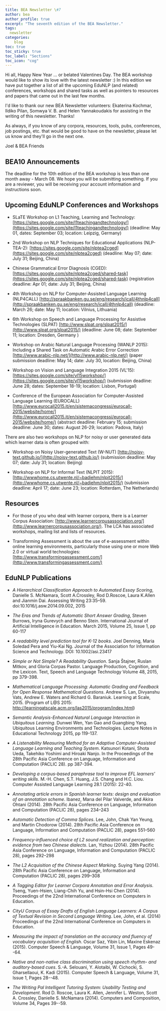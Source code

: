 ```yaml
---
title: BEA Newsletter \#7
author: bea
author_profile: true
excerpt: "The seventh edition of the BEA Newsletter."
tags:
  newsletter
categories:
    blog
toc: true
toc_sticky: true
toc_label: "Sections"
toc_icon: "cog"
---
```


Hi all, Happy New Year ... or belated Valentines Day.  The BEA workshop would like to show its love with the latest newsletter :)  In this edition we have put together a list of all the upcoming EduNLP (and related) conferences, workshops and shared tasks as well as pointers to resources and papers that came out in the last few months.

I'd like to thank our new BEA Newsletter volunteers: Ekaterina Kochmar, Ildiko Pilan,  Somwya V. B. and Helen Yannakoudakis for assisting in the writing of this newsletter.  Thanks!  

As always, if you know of any corpora, resources, tools, pubs, conferences, job postings, etc. that would be good to have on the newsletter, please let us know and they'll go in the next one.  

Joel & BEA Friends

## BEA10 Announcements
The deadline for the 10th edition of the BEA workshop is less than one month away - March 08.  We hope you will be submitting something.  If you are a reviewer, you will be receiving your account information and instructions soon.

## Upcoming EduNLP Conferences and Workshops

* SLaTE Workshop on L1 Teaching, Learning  and Technology: [https://sites.google.com/site/l1teachingandtechnology/](https://sites.google.com/site/l1teachingandtechnology/)
(deadline: May 01, dates: September 03; location: Leipzig, Germany)

* 2nd Workshop on NLP Techniques for Educational Applications (NLP-TEA-2): 
[https://sites.google.com/site/nlptea2cged](https://sites.google.com/site/nlptea2cged)
(deadline: May 07; date: July 31; Beijing, China)

* Chinese Grammatical Error Diagnosis (CGED): 
[https://sites.google.com/site/nlptea2cged/shared-task](https://sites.google.com/site/nlptea2cged/shared-task)
(registration deadline: Apr 01; date: July 31; Beijing, China)

* 4th Workshop on NLP for Computer-Assisted Language Learning (NLP4CALL)
[http://spraakbanken.gu.se/eng/research/icall/4thnlp4call](http://spraakbanken.gu.se/eng/research/icall/4thnlp4call) 
(deadline: March 26; date: May 11; location: Vilnius, Lithuania)

* 6th Workshop on Speech and Language Processing for Assistive Technologies (SLPAT)
[http://www.slpat.org/slpat2015/](http://www.slpat.org/slpat2015/) 
(deadline: June 08; date: September 11; location: Dresden, Germany )

* Workshop on Arabic Natural Language Processing (WANLP 2015):
Including a Shared Task on Automatic Arabic Error Correction
[http://www.arabic-nlp.net/](http://www.arabic-nlp.net/)
(paper submission deadline: May 14; date: July 30, location: Beijing, China)

* Workshop on Vision and Language Integration 2015 (VL'15):
[https://sites.google.com/site/vl15workshop/](https://sites.google.com/site/vl15workshop/)
(submission deadline: June 28; dates: September 18-19; location: Lisbon, Portugal)

* Conference of the European Association for Computer-Assisted Language Learning (EUROCALL)
[http://www.eurocall2015.it/en/sistemacongressi/eurocall-2015/website/home/](http://www.eurocall2015.it/en/sistemacongressi/eurocall-2015/website/home/) 
(abstract deadline: February 15; submission deadline: June 30; dates: August 26-29; location: Padova, Italy)

There are also two workshops on NLP for noisy or user generated data which learner data is often grouped with:

* Workshop on Noisy User-generated Text (W-NUT)
[http://noisy-text.github.io/](http://noisy-text.github.io/)
(submission deadline: May 07; date: July 31; location: Beijing)

* Workshop on NLP for Informal Text (NLPIT 2015):
[http://wwwhome.cs.utwente.nl/~badiehm/nlpit2015/](http://wwwhome.cs.utwente.nl/~badiehm/nlpit2015/)
(submission deadline: April 17; date: June 23; location: Rotterdam, The Netherlands)

## Resources

* For those of you who deal with learner corpora, there is a Learner Corpus Association: [http://www.learnercorpusassociation.org/](http://www.learnercorpusassociation.org/). The LCA has associated workshops, mailing list and lists of resources.  

* Transforming Assessment is about the use of e-assessment within online learning environments, particularly those using one or more Web 2.0 or virtual world technologies: [http://www.transformingassessment.com/](http://www.transformingassessment.com/)

## EduNLP Publications

- *A Hierarchical Classification Approach to Automated Essay Scoring*, Danielle S. McNamara, Scott A.Crossley, Rod D.Roscoe, Laura K.Allen and Jianmin Dai. Assessing Writing 23:35–59. doi:10.1016/j.asw.2014.09.002, 2015

- *The Eras and Trends of Automatic Short Answer Grading*, Steven Burrows, Iryna Gurevych and Benno Stein. International Journal of Artificial Intelligence in Education. March 2015, Volume 25, Issue 1, pp 60-117

- *A readability level prediction tool for K-12 books*. Joel Denning, Maria Soledad Pera and Yiu-Kai Ng. Journal of the Association for Information Science and Technology. DOI: 10.1002/asi.23417

- *Simple or Not Simple? A Readability Question*. Sanja Štajner, Ruslan Mitkov, and Gloria Corpas Pastor. Language Production, Cognition, and the Lexicon. Text, Speech and Language Technology Volume 48, 2015, pp 379-398.

- *Mathematical Language Processing: Automatic Grading and Feedback for Open Response Mathematical Questions*. Andrew S. Lan, Divyanshu Vats, Andrew E. Waters and Richard G. Baraniuk. Learning at Scale, 2015. (Program of L@S 2015: http://learningatscale.acm.org/las2015/program/index.html)

- *Semantic Analysis-Enhanced Natural Language Interaction in Ubiquitous Learning*. Dunwei Wen, Yan Gao and Guangbing Yang. Ubiquitous Learning Environments and Technologies. Lecture Notes in Educational Technology 2015, pp 119-137. 

- *A Listenability Measuring Method for an Adaptive Computer-Assisted Language Learning and Teaching System*. Katsunori Kotani, Shota Ueda, Takehiko Yoshimi and Hiroaki Nanjo. In the Proceedings of the 28th Pacific Asia Conference on Language, Information and Computation (PACLIC 28). pp 387-394.

- *Developing a corpus-based paraphrase tool to improve EFL learners' writing skills*.  M.-H. Chen, S.T. Huang, J.S. Chang and H.C. Liou. Computer Assisted Language Learning 28.1 (2015): 22-40. 

- *Annotating article errors in Spanish learner texts: design and evaluation of an annotation scheme*. Ibanez, Marıa del Pilar Valverde, and Akira Ohtani (2014). 28th Pacific Asia Conference on Language, Information and Computation (PACLIC 28), pages 234–243

- *Automatic Detection of Comma Splices*. Lee, John, Chak Yan Yeung, and Martin Chodorow (2014). 28th Pacific Asia Conference on Language, Information and Computation (PACLIC 28), pages 551–560

- *Frequency-influenced choice of L2 sound realization and perception: evidence from two Chinese dialects*. Lan, Yizhou (2014). 28th Pacific Asia Conference on Language, Information and Computation (PACLIC 28), pages 292–298

- *The L2 Acquisition of the Chinese Aspect Marking*. Suying Yang (2014). 28th Pacific Asia Conference on Language, Information and Computation (PACLIC 28), pages 299–308

- *A Tagging Editor for Learner Corpora Annotation and Error Analysis*. Tseng, Yuen-Hsien, Liang-Chih Yu, and Hsin-Hsi Chen (2014). Proceedings of the 22nd International Conference on Computers in Education.

- *CityU Corpus of Essay Drafts of English Language Learners: A Corpus of Textual Revision in Second Language Writing*. Lee, John, et al. (2014) Proceedings of the 22nd International Conference on Computers in Education.

- *Measuring the impact of translation on the accuracy and fluency of vocabulary acquisition of English*. Oscar Saz, Yibin Lin, Maxine Eskenaz (2015). Computer Speech & Language, Volume 31, Issue 1, Pages 49--64.

- *Native and non-native class discrimination using speech rhythm- and auditory-based cues*. S.-A. Selouani, Y. Alotaibi, W. Cichocki, S. Gharsellaoui, K. Kadi (2015). Computer Speech & Language, Volume 31, Issue 1, Pages 28--48.

- *The Writing Pal Intelligent Tutoring System: Usability Testing and Development*. Rod D. Roscoe, Laura K. Allen, Jennifer L. Weston, Scott A. Crossley, Danielle S. McNamara (2014). Computers and Composition, Volume 34, Pages 39--59.